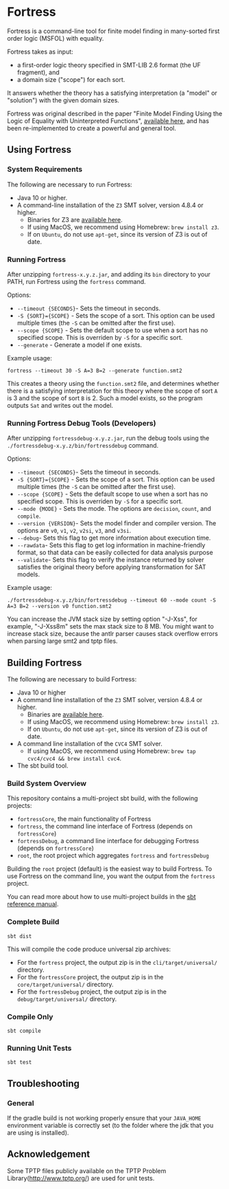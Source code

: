 # Fortress

Fortress is a command-line tool for finite model finding in many-sorted first order logic (MSFOL) with equality.

Fortress takes as input:
* a first-order logic theory specified in SMT-LIB 2.6 format (the UF fragment), and
* a domain size ("scope") for each sort.

It answers whether the theory has a satisfying interpretation (a "model" or "solution") with the given domain sizes.

Fortress was original described in the paper "Finite Model Finding Using the Logic of Equality with Uninterpreted Functions", [available here](https://cs.uwaterloo.ca/~nday/pdf/refereed/2016-VaDa-fm.pdf), and has been re-implemented to create a powerful and general tool.

## Using Fortress

### System Requirements
The following are necessary to run Fortress:
* Java 10 or higher. 
* A command-line installation of the `Z3` SMT solver, version 4.8.4 or higher.
    * Binaries for Z3 are [available here](https://github.com/Z3Prover/z3/releases).
    * If using MacOS, we recommend using Homebrew: `brew install z3`.
    * If on `Ubuntu`, do not use `apt-get`, since its version of Z3 is out of date.

### Running Fortress
After unzipping `fortress-x.y.z.jar`, and adding its `bin` directory to your PATH, run Fortress using the `fortress` command.

Options:
* `--timeout {SECONDS}`- Sets the timeout in seconds.
* `-S {SORT}={SCOPE}` - Sets the scope of a sort. This option can be used multiple times (the `-S` can be omitted after the first use).
* `--scope {SCOPE}` - Sets the default scope to use when a sort has no specified scope. This is overriden by `-S` for a specific sort.
* `--generate` - Generate a model if one exists.

Example usage:
```
fortress --timeout 30 -S A=3 B=2 --generate function.smt2
```
This creates a theory using the `function.smt2` file, and determines whether there is a satisfying interpretation for this theory where the scope of sort `A` is 3 and the scope of sort `B` is 2.
Such a model exists, so the program outputs `Sat` and writes out the model.

### Running Fortress Debug Tools (Developers)
After unzipping `fortressdebug-x.y.z.jar`, run the debug tools using the `./fortressdebug-x.y.z/bin/fortressdebug` command.

Options:
* `--timeout {SECONDS}`- Sets the timeout in seconds.
* `-S {SORT}={SCOPE}` - Sets the scope of a sort. This option can be used multiple times (the `-S` can be omitted after the first use).
* `--scope {SCOPE}` - Sets the default scope to use when a sort has no specified scope. This is overriden by `-S` for a specific sort.
* `--mode {MODE}` - Sets the mode. The options are `decision`, `count`, and `compile`.
* `--version {VERSION}`- Sets the model finder and compiler version. The options are `v0`, `v1`, `v2`, `v2si`, `v3`, and `v3si`.
* `--debug`- Sets this flag to get more information about execution time.
* `--rawdata`- Sets this flag to get log information in machine-friendly format, so that data can be easily collected for data analysis purpose
* `--validate`- Sets this flag to verify the instance returned by solver satisfies the original theory before applying transformation for SAT models.

Example usage:
```
./fortressdebug-x.y.z/bin/fortressdebug --timeout 60 --mode count -S A=3 B=2 --version v0 function.smt2
```

You can increase the JVM stack size by setting option "-J-Xss<size>", for example, "-J-Xss8m" sets the max stack size to 8 MB. You might want to increase stack size, because the antlr parser causes stack overflow errors when parsing large smt2 and tptp files.

## Building Fortress
The following are necessary to build Fortress:
* Java 10 or higher
* A command line installation of the `Z3` SMT solver, version 4.8.4 or higher.
    * Binaries are [available here](https://github.com/Z3Prover/z3/releases).
    * If using MacOS, we recommend using Homebrew: `brew install z3`.
    * If on `Ubuntu`, do not use `apt-get`, since its version of Z3 is out of date.
* A command line installation of the `CVC4` SMT solver.
    * If using MacOS, we recommend using Homebrew: `brew tap cvc4/cvc4 && brew install cvc4`.
* The sbt build tool.

### Build System Overview
This repository contains a multi-project sbt build, with the following projects:
* `fortressCore`, the main functionality of Fortress
* `fortress`, the command line interface of Fortress (depends on `fortressCore`)
* `fortressDebug`, a command line interface for debugging Fortress (depends on `fortressCore`)
* `root`, the root project which aggregates `fortress` and `fortressDebug`

Building the `root` project (default) is the easiest way to build Fortress.
To use Fortress on the command line, you want the output from the `fortress` project.

You can read more about how to use multi-project builds in the [sbt reference manual](https://www.scala-sbt.org/1.x/docs/index.html).

### Complete Build
```
sbt dist
```
This will compile the code produce universal zip archives:
* For the `fortress` project, the output zip is in the `cli/target/universal/` directory.
* For the `fortressCore` project, the output zip is in the `core/target/universal/` directory.
* For the `fortressDebug` project, the output zip is in the `debug/target/universal/` directory.

### Compile Only
```
sbt compile
```

### Running Unit Tests
```
sbt test
```
    
## Troubleshooting

### General
If the gradle build is not working properly ensure that your `JAVA_HOME` environment variable is correctly set (to the folder where the jdk that you are using is installed).

## Acknowledgement

Some TPTP files publicly available on the TPTP Problem Library(http://www.tptp.org/) are used for unit tests.